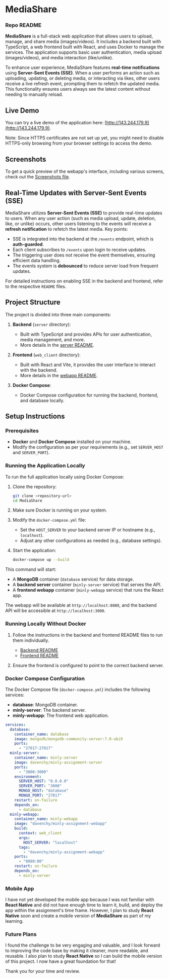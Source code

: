 # MediaShare

### Repo README

**MediaShare** is a full-stack web application that allows users to upload, manage, and share media (images/videos). It includes a backend built with TypeScript, a web frontend built with React, and uses Docker to manage the services. The application supports basic user authentication, media upload (images/videos), and media interaction (like/unlike).

To enhance user experience, MediaShare features **real-time notifications** using **Server-Sent Events (SSE)**. When a user performs an action such as uploading, updating, or deleting media, or interacting via likes, other users receive a live refresh event, prompting them to refetch the updated media. This functionality ensures users always see the latest content without needing to manually reload.

## Live Demo

You can try a live demo of the application here: [http://143.244.179.9](http://143.244.179.9).

Note: Since HTTPS certificates are not set up yet, you might need to disable HTTPS-only browsing from your browser settings to access the demo.

## Screenshots

To get a quick preview of the webapp's interface, including various screens, check out the [Screenshots file](images.md).

## Real-Time Updates with Server-Sent Events (SSE)

MediaShare utilizes **Server-Sent Events (SSE)** to provide real-time updates to users. When any user action (such as media upload, update, deletion, like, or unlike) occurs, other users listening to the events will receive a **refresh notification** to refetch the latest media. Key points:

- SSE is integrated into the backend at the `/events` endpoint, which is **auth-guarded**.
- Each client subscribes to `/events` upon login to receive updates.
- The triggering user does not receive the event themselves, ensuring efficient data handling.
- The events system is **debounced** to reduce server load from frequent updates.

For detailed instructions on enabling SSE in the backend and frontend, refer to the respective `README` files.

## Project Structure

The project is divided into three main components:

1. **Backend** (`server` directory):

   - Built with TypeScript and provides APIs for user authentication, media management, and more.
   - More details in the [server README](server/README.md).

1. **Frontend** (`web_client` directory):

   - Built with React and Vite, it provides the user interface to interact with the backend.
   - More details in the [webapp README](web_client/README.md).

1. **Docker Compose**:

   - Docker Compose configuration for running the backend, frontend, and database locally.

## Setup Instructions

### Prerequisites

- **Docker** and **Docker Compose** installed on your machine.
- Modify the configuration as per your requirements (e.g., set `SERVER_HOST` and `SERVER_PORT`).

### Running the Application Locally

To run the full application locally using Docker Compose:

1. Clone the repository:

   ```bash
   git clone <repository-url>
   cd MediaShare
   ```

1. Make sure Docker is running on your system.

1. Modify the `docker-compose.yml` file:

   - Set the `HOST_SERVER` to your backend server IP or hostname (e.g., `localhost`).
   - Adjust any other configurations as needed (e.g., database settings).

1. Start the application:

   ```bash
   docker-compose up --build
   ```

This command will start:

- A **MongoDB** container (`database` service) for data storage.
- A **backend server** container (`minly-server` service) that serves the API.
- A **frontend webapp** container (`minly-webapp` service) that runs the React app.

The webapp will be available at `http://localhost:8080`, and the backend API will be accessible at `http://localhost:3000`.

### Running Locally Without Docker

1. Follow the instructions in the backend and frontend README files to run them individually.

   - [Backend README](server/README.md)
   - [Frontend README](web_client/README.md)

1. Ensure the frontend is configured to point to the correct backend server.

### Docker Compose Configuration

The Docker Compose file (`docker-compose.yml`) includes the following services:

- **database**: MongoDB container.
- **minly-server**: The backend server.
- **minly-webapp**: The frontend web application.

```yml
services:
  database:
    container_name: database
    image: mongodb/mongodb-community-server:7.0-ubi9
    ports:
      - "27017:27017"
  minly-server:
    container_name: minly-server
    image: davenchy/minly-assignment-server
    ports:
      - "3000:3000"
    environment:
      SERVER_HOST: "0.0.0.0"
      SERVER_PORT: "3000"
      MONGO_HOST: "database"
      MONGO_PORT: "27017"
    restart: on-failure
    depends_on:
      - database
  minly-webapp:
    container_name: minly-webapp
    image: "davenchy/minly-assignment-webapp"
    build:
      context: web_client
      args:
        HOST_SERVER: "localhost"
      tags:
        - "davenchy/minly-assignment-webapp"
    ports:
      - "8080:80"
    restart: on-failure
    depends_on:
      - minly-server
```

### Mobile App

I have not yet developed the mobile app because I was not familiar with **React Native** and did not have enough time to learn it, build, and deploy the app within the assignment's time frame. However, I plan to study **React Native** soon and create a mobile version of **MediaShare** as part of my learning.

### Future Plans

I found the challenge to be very engaging and valuable, and I look forward to improving the code base by making it cleaner, more readable, and reusable. I also plan to study **React Native** so I can build the mobile version of this project. I now have a great foundation for that!

Thank you for your time and review.
